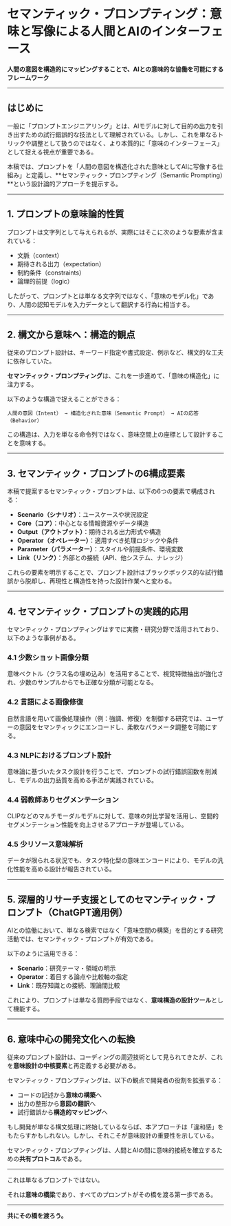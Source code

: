 # セマンティック・プロンプティング：意味と写像による人間とAIのインターフェース

**人間の意図を構造的にマッピングすることで、AIとの意味的な協働を可能にするフレームワーク**

---

## はじめに

一般に「プロンプトエンジニアリング」とは、AIモデルに対して目的の出力を引き出すための試行錯誤的な技法として理解されている。しかし、これを単なるトリックや調整として扱うのではなく、より本質的に「意味のインターフェース」として捉える視点が重要である。

本稿では、プロンプトを「人間の意図を構造化された意味としてAIに写像する仕組み」と定義し、**セマンティック・プロンプティング（Semantic Prompting）**という設計論的アプローチを提示する。

---

## 1. プロンプトの意味論的性質

プロンプトは文字列として与えられるが、実際にはそこに次のような要素が含まれている：

- 文脈（context）
- 期待される出力（expectation）
- 制約条件（constraints）
- 論理的前提（logic）

したがって、プロンプトとは単なる文字列ではなく、「意味のモデル化」であり、人間の認知モデルを入力データとして翻訳する行為に相当する。

---

## 2. 構文から意味へ：構造的観点

従来のプロンプト設計は、キーワード指定や書式設定、例示など、構文的な工夫に依存していた。

**セマンティック・プロンプティング**は、これを一歩進めて、「意味の構造化」に注力する。

以下のような構造で捉えることができる：

```
人間の意図（Intent） → 構造化された意味（Semantic Prompt） → AIの応答（Behavior）
```

この構造は、入力を単なる命令列ではなく、意味空間上の座標として設計することを意味する。

---

## 3. セマンティック・プロンプトの6構成要素

本稿で提案するセマンティック・プロンプトは、以下の6つの要素で構成される：

- **Scenario（シナリオ）**：ユースケースや状況設定
- **Core（コア）**：中心となる情報資源やデータ構造
- **Output（アウトプット）**：期待される出力形式や構造
- **Operator（オペレーター）**：適用すべき処理ロジックや条件
- **Parameter（パラメーター）**：スタイルや前提条件、環境変数
- **Link（リンク）**：外部との接続（API、他システム、ナレッジ）

これらの要素を明示することで、プロンプト設計はブラックボックス的な試行錯誤から脱却し、再現性と構造性を持った設計作業へと変わる。

---

## 4. セマンティック・プロンプトの実践的応用

セマンティック・プロンプティングはすでに実務・研究分野で活用されており、以下のような事例がある。

### 4.1 少数ショット画像分類

意味ベクトル（クラス名の埋め込み）を活用することで、視覚特徴抽出が強化され、少数のサンプルからでも正確な分類が可能となる。

### 4.2 言語による画像修復

自然言語を用いて画像処理操作（例：強調、修復）を制御する研究では、ユーザーの意図をセマンティックにエンコードし、柔軟なパラメータ調整を可能にする。

### 4.3 NLPにおけるプロンプト設計

意味論に基づいたタスク設計を行うことで、プロンプトの試行錯誤回数を削減し、モデルの出力品質を高める手法が実践されている。

### 4.4 弱教師ありセグメンテーション

CLIPなどのマルチモーダルモデルに対して、意味の対比学習を活用し、空間的セグメンテーション性能を向上させるアプローチが登場している。

### 4.5 少リソース意味解析

データが限られる状況でも、タスク特化型の意味エンコードにより、モデルの汎化性能を高める設計が報告されている。

---

## 5. 深層的リサーチ支援としてのセマンティック・プロンプト（ChatGPT適用例）

AIとの協働において、単なる検索ではなく「意味空間の構築」を目的とする研究活動では、セマンティック・プロンプトが有効である。

以下のように活用できる：

- **Scenario**：研究テーマ・領域の明示
- **Operator**：着目する論点や比較軸の指定
- **Link**：既存知識との接続、理論間比較

これにより、プロンプトは単なる質問手段ではなく、**意味構造の設計ツール**として機能する。

---

## 6. 意味中心の開発文化への転換

従来のプロンプト設計は、コーディングの周辺技術として見られてきたが、これを**意味設計の中核要素**と再定義する必要がある。

セマンティック・プロンプティングは、以下の観点で開発者の役割を拡張する：

- コードの記述から**意味の構築**へ
- 出力の整形から**意図の翻訳**へ
- 試行錯誤から**構造的マッピング**へ

もし開発が単なる構文処理に終始しているならば、本アプローチは「違和感」をもたらすかもしれない。しかし、それこそが意味設計の重要性を示している。

セマンティック・プロンプティングは、人間とAIの間に意味的接続を確立するための**共有プロトコル**である。

---

これは単なるプロンプトではない。

それは**意味の橋梁**であり、すべてのプロンプトがその橋を渡る第一歩である。

---

**共にその橋を渡ろう。**
